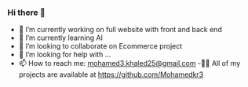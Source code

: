 ### Hi there 👋
- 🔭 I’m currently working on full website with front and back end
- 🌱 I’m currently learning  AI
- 👯 I’m looking to collaborate on  Ecommerce project
- 🤔 I’m looking for help with ...
- 📫 How to reach me: mohamed3.khaled25@gmail.com
-👨‍💻 All of my projects are available at https://github.com/Mohamedkr3


<!--
**Mohamedkr3/Mohamedkr3** is a ✨ _special_ ✨ repository because its `README.md` (this file) appears on your GitHub profile.

Here are some ideas to get you started:

- 🔭 I’m currently working on ...
- 🌱 I’m currently learning ...
- 👯 I’m looking to collaborate on ...
- 🤔 I’m looking for help with ...
- 💬 Ask me about ...
- 📫 How to reach me: ...
- 😄 Pronouns: ...
- ⚡ Fun fact: ...
-->
